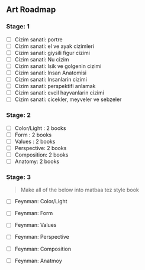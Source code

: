 ## Art Roadmap

### Stage: 1

- [ ] Cizim sanati: portre
- [ ] Cizim sanati: el ve ayak cizimleri
- [ ] Cizim sanati: giysili figur cizimi
- [ ] Cizim sanati: Nu cizim
- [ ] Cizim sanati: Isik ve golgenin cizimi
- [ ] Cizim sanati: Insan Anatomisi
- [ ] Cizim sanati: Insanlarin cizimi
- [ ] Cizim sanati: perspektifi anlamak
- [ ] Cizim sanati: evcil hayvanlarin cizimi
- [ ] Cizim sanati: cicekler, meyveler ve sebzeler

### Stage: 2

- [ ] Color/Light : 2 books
- [ ] Form : 2 books
- [ ] Values : 2 books
- [ ] Perspective: 2 books
- [ ] Composition: 2 books
- [ ] Anatomy: 2 books

### Stage: 3

> Make all of the below into matbaa tez style book

- [ ] Feynman: Color/Light
- [ ] Feynman: Form
- [ ] Feynman: Values
- [ ] Feynman: Perspective
- [ ] Feynman: Composition
- [ ] Feynman: Anatmoy

